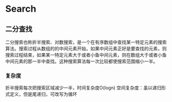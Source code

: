 # Search

## 二分查找
二分搜索也称折半搜索、对数搜索，是一个在有序数组中查找某一特定元素的搜索算法。搜索过程从数组的的中间元素开始，如果中间元素正好是要查找的元素，则搜索过程结束，如果某一特定元素大于或者小鱼中间元素，则在数组大于或者小鱼中间元素的那一半中查找。这种搜索算法每一次比较都使搜索范围缩小一半。

### 复杂度
折半搜索每次把搜索区域减少一半，时间复杂度O(logn)
空间复杂度：虽以递归形式定义，但是尾递归，可改写为循环

